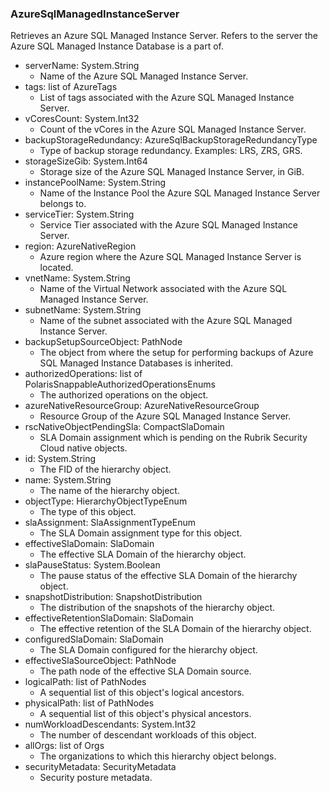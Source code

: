 ### AzureSqlManagedInstanceServer
Retrieves an Azure SQL Managed Instance Server. Refers to the server the Azure SQL Managed Instance Database is a part of.

- serverName: System.String
  - Name of the Azure SQL Managed Instance Server.
- tags: list of AzureTags
  - List of tags associated with the Azure SQL Managed Instance Server.
- vCoresCount: System.Int32
  - Count of the vCores in the Azure SQL Managed Instance Server.
- backupStorageRedundancy: AzureSqlBackupStorageRedundancyType
  - Type of backup storage redundancy. Examples: LRS, ZRS, GRS.
- storageSizeGib: System.Int64
  - Storage size of the Azure SQL Managed Instance Server, in GiB.
- instancePoolName: System.String
  - Name of the Instance Pool the Azure SQL Managed Instance Server belongs to.
- serviceTier: System.String
  - Service Tier associated with the Azure SQL Managed Instance Server.
- region: AzureNativeRegion
  - Azure region where the Azure SQL Managed Instance Server is located.
- vnetName: System.String
  - Name of the Virtual Network associated with the Azure SQL Managed Instance Server.
- subnetName: System.String
  - Name of the subnet associated with the Azure SQL Managed Instance Server.
- backupSetupSourceObject: PathNode
  - The object from where the setup for performing backups of Azure SQL Managed Instance Databases is inherited.
- authorizedOperations: list of PolarisSnappableAuthorizedOperationsEnums
  - The authorized operations on the object.
- azureNativeResourceGroup: AzureNativeResourceGroup
  - Resource Group of the Azure SQL Managed Instance Server.
- rscNativeObjectPendingSla: CompactSlaDomain
  - SLA Domain assignment which is pending on the Rubrik Security Cloud native objects.
- id: System.String
  - The FID of the hierarchy object.
- name: System.String
  - The name of the hierarchy object.
- objectType: HierarchyObjectTypeEnum
  - The type of this object.
- slaAssignment: SlaAssignmentTypeEnum
  - The SLA Domain assignment type for this object.
- effectiveSlaDomain: SlaDomain
  - The effective SLA Domain of the hierarchy object.
- slaPauseStatus: System.Boolean
  - The pause status of the effective SLA Domain of the hierarchy object.
- snapshotDistribution: SnapshotDistribution
  - The distribution of the snapshots of the hierarchy object.
- effectiveRetentionSlaDomain: SlaDomain
  - The effective retention of the SLA Domain of the hierarchy object.
- configuredSlaDomain: SlaDomain
  - The SLA Domain configured for the hierarchy object.
- effectiveSlaSourceObject: PathNode
  - The path node of the effective SLA Domain source.
- logicalPath: list of PathNodes
  - A sequential list of this object's logical ancestors.
- physicalPath: list of PathNodes
  - A sequential list of this object's physical ancestors.
- numWorkloadDescendants: System.Int32
  - The number of descendant workloads of this object.
- allOrgs: list of Orgs
  - The organizations to which this hierarchy object belongs.
- securityMetadata: SecurityMetadata
  - Security posture metadata.
